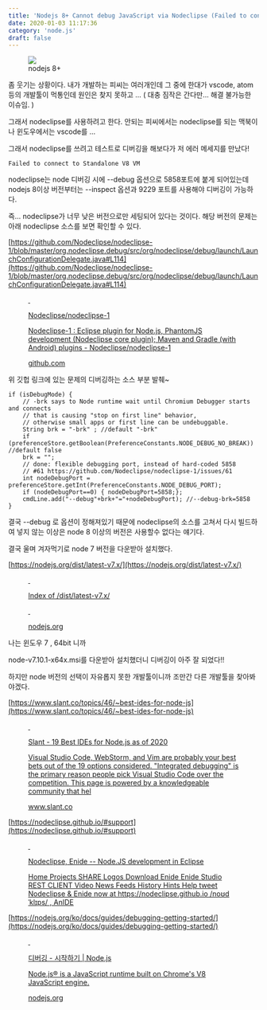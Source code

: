 ```yaml
---
title: 'Nodejs 8+ Cannot debug JavaScript via Nodeclipse (Failed to connect to Standalone V8 VM)'
date: 2020-01-03 11:17:36
category: 'node.js'
draft: false
---
```


<figure class="imageblock alignCenter" data-filename="다운로드 (3).png" data-origin-width="159" data-origin-height="87"><span data-url="https://blog.kakaocdn.net/dn/cytCpg/btqBpRg8gw0/Uhs1ywuhGssqDpK4rXKixK/img.png" data-lightbox="lightbox" data-alt="nodejs 8+"><img src="https://blog.kakaocdn.net/dn/cytCpg/btqBpRg8gw0/Uhs1ywuhGssqDpK4rXKixK/img.png" srcset="https://img1.daumcdn.net/thumb/R1280x0/?scode=mtistory2&amp;fname=https%3A%2F%2Fblog.kakaocdn.net%2Fdn%2FcytCpg%2FbtqBpRg8gw0%2FUhs1ywuhGssqDpK4rXKixK%2Fimg.png" data-filename="다운로드 (3).png" data-origin-width="159" data-origin-height="87"></span><figcaption>nodejs 8+</figcaption></figure>

좀 웃기는 상황이다. 내가 개발하는 피씨는 여러개인데 그 중에 한대가 vscode, atom 등의 개발툴이 먹통인데 원인은 찾지 못하고 ... ( 대충 짐작은 간다만... 해결 불가능한 이슈임. ) 

그래서 nodeclipse를 사용하려고 한다. 안되는 피씨에서는 nodeclipse를 되는 맥북이나 윈도우에서는 vscode를 ... 

그래서 nodeclipse를 쓰려고 테스트로 디버깅을 해보다가 저 에러 메세지를 만났다!

    Failed to connect to Standalone V8 VM

nodeclipse는 node 디버깅 시에 --debug 옵션으로 5858포트에 붙게 되어있는데 nodejs 8이상 버전부터는 --inspect 옵션과 9229 포트를 사용해야 디버깅이 가능하다. 

즉... nodeclipse가 너무 낮은 버전으로만 세팅되어 있다는 것이다. 해당 버전의 문제는 아래 nodeclipse 소스를 보면 확인할 수 있다. 

[https://github.com/Nodeclipse/nodeclipse-1/blob/master/org.nodeclipse.debug/src/org/nodeclipse/debug/launch/LaunchConfigurationDelegate.java#L114](https://github.com/Nodeclipse/nodeclipse-1/blob/master/org.nodeclipse.debug/src/org/nodeclipse/debug/launch/LaunchConfigurationDelegate.java#L114)

<figure id="og_1578017106588" contenteditable="false" data-ke-type="opengraph" data-og-type="object" data-og-title="Nodeclipse/nodeclipse-1" data-og-description="Nodeclipse-1 : Eclipse plugin for Node.js, PhantomJS development (Nodeclipse core plugin); Maven and Gradle (with Android) plugins - Nodeclipse/nodeclipse-1" data-og-host="github.com" data-og-source-url="https://github.com/Nodeclipse/nodeclipse-1/blob/master/org.nodeclipse.debug/src/org/nodeclipse/debug/launch/LaunchConfigurationDelegate.java#L114" data-og-url="https://github.com/Nodeclipse/nodeclipse-1" data-og-image="https://scrap.kakaocdn.net/dn/Gi6Wr/hyEptimkW7/QMg534kpodSnZisbETRRzK/img.png?width=400&amp;height=400&amp;face=0_0_400_400"><a href="https://github.com/Nodeclipse/nodeclipse-1" target="_blank" rel="noopener" data-source-url="https://github.com/Nodeclipse/nodeclipse-1/blob/master/org.nodeclipse.debug/src/org/nodeclipse/debug/launch/LaunchConfigurationDelegate.java#L114"><div class="og-image" style="background-image: url('https://scrap.kakaocdn.net/dn/Gi6Wr/hyEptimkW7/QMg534kpodSnZisbETRRzK/img.png?width=400&amp;height=400&amp;face=0_0_400_400');">&nbsp;</div><div class="og-text"><p class="og-title">Nodeclipse/nodeclipse-1</p><p class="og-desc">Nodeclipse-1 : Eclipse plugin for Node.js, PhantomJS development (Nodeclipse core plugin); Maven and Gradle (with Android) plugins - Nodeclipse/nodeclipse-1</p><p class="og-host">github.com</p></div></a></figure>

위 깃헙 링크에 있는 문제의 디버깅하는 소스 부분 발췌~

    if (isDebugMode) {
        // -brk says to Node runtime wait until Chromium Debugger starts and connects
        // that is causing "stop on first line" behavior,
        // otherwise small apps or first line can be undebuggable.
        String brk = "-brk" ; //default "-brk"
        if (preferenceStore.getBoolean(PreferenceConstants.NODE_DEBUG_NO_BREAK)) //default false
        brk = "";
        // done: flexible debugging port, instead of hard-coded 5858
        // #61 https://github.com/Nodeclipse/nodeclipse-1/issues/61
        int nodeDebugPort = preferenceStore.getInt(PreferenceConstants.NODE_DEBUG_PORT);
        if (nodeDebugPort==0) { nodeDebugPort=5858;};
        cmdLine.add("--debug"+brk+"="+nodeDebugPort); //--debug-brk=5858
    }

결국 --debug 로 옵션이 정해져있기 때문에 nodeclipse의 소스를 고쳐서 다시 빌드하여 넣지 않는 이상은 node 8 이상의 버전은 사용할수 없다는 얘기다. 

결국 울며 겨자먹기로 node 7 버전을 다운받아 설치했다. 

[https://nodejs.org/dist/latest-v7.x/](https://nodejs.org/dist/latest-v7.x/)

<figure id="og_1578017321439" contenteditable="false" data-ke-type="opengraph" data-og-type="website" data-og-title="Index of /dist/latest-v7.x/" data-og-description="" data-og-host="nodejs.org" data-og-source-url="https://nodejs.org/dist/latest-v7.x/" data-og-url="https://nodejs.org/dist/latest-v7.x/" data-og-image=""><a href="https://nodejs.org/dist/latest-v7.x/" target="_blank" rel="noopener" data-source-url="https://nodejs.org/dist/latest-v7.x/"><div class="og-image" style="background-image: url();">&nbsp;</div><div class="og-text"><p class="og-title">Index of /dist/latest-v7.x/</p><p class="og-desc">&nbsp;</p><p class="og-host">nodejs.org</p></div></a></figure>

나는 윈도우 7 , 64bit 니까 

node-v7.10.1-x64x.msi를 다운받아 설치했더니 디버깅이 아주 잘 되었다!!

하지만 node 버전의 선택이 자유롭지 못한 개발툴이니까 조만간 다른 개발툴을 찾아봐야겠다.

[https://www.slant.co/topics/46/~best-ides-for-node-js](https://www.slant.co/topics/46/~best-ides-for-node-js)

<figure id="og_1578017500700" contenteditable="false" data-ke-type="opengraph" data-og-type="website" data-og-title="Slant - 19 Best IDEs  for Node.js as of 2020" data-og-description="Visual Studio Code, WebStorm, and Vim are probably your best bets out of the 19 options considered. &quot;Integrated debugging&quot; is the primary reason people pick Visual Studio Code over the competition. This page is powered by a knowledgeable community that hel" data-og-host="www.slant.co" data-og-source-url="https://www.slant.co/topics/46/~best-ides-for-node-js" data-og-url="https://www.slant.co/topics/46/~best-ides-for-node-js" data-og-image="https://scrap.kakaocdn.net/dn/yxrGB/hyEph3jpVs/QEtlZoLCkmZcIErdkfMs81/img.png?width=800&amp;height=418&amp;face=0_0_800_418,https://scrap.kakaocdn.net/dn/ct1MmH/hyEq0lj2ZI/ZUvu299N7OuRZ68mqJqSS1/img.png?width=800&amp;height=418&amp;face=0_0_800_418"><a href="https://www.slant.co/topics/46/~best-ides-for-node-js" target="_blank" rel="noopener" data-source-url="https://www.slant.co/topics/46/~best-ides-for-node-js"><div class="og-image" style="background-image: url('https://scrap.kakaocdn.net/dn/yxrGB/hyEph3jpVs/QEtlZoLCkmZcIErdkfMs81/img.png?width=800&amp;height=418&amp;face=0_0_800_418,https://scrap.kakaocdn.net/dn/ct1MmH/hyEq0lj2ZI/ZUvu299N7OuRZ68mqJqSS1/img.png?width=800&amp;height=418&amp;face=0_0_800_418');">&nbsp;</div><div class="og-text"><p class="og-title">Slant - 19 Best IDEs for Node.js as of 2020</p><p class="og-desc">Visual Studio Code, WebStorm, and Vim are probably your best bets out of the 19 options considered. "Integrated debugging" is the primary reason people pick Visual Studio Code over the competition. This page is powered by a knowledgeable community that hel</p><p class="og-host">www.slant.co</p></div></a></figure>

[https://nodeclipse.github.io/#support](https://nodeclipse.github.io/#support)

<figure id="og_1578017931941" contenteditable="false" data-ke-type="opengraph" data-og-type="website" data-og-title="Nodeclipse, Enide -- Node.JS development in Eclipse" data-og-description="Home Projects SHARE Logos Download Enide Enide Studio REST CLIENT Video News Feeds History Hints Help tweet <!-- --> Nodeclipse &amp; Enide now at https://nodeclipse.github.io /noʊdˈklɪps/ , AnIDE <!-- Nodeclipse is a plugin that adds IDE functionality to the " data-og-host="nodeclipse.github.io" data-og-source-url="https://nodeclipse.github.io/#support" data-og-url="https://nodeclipse.github.io/#support" data-og-image=""><a href="https://nodeclipse.github.io/#support" target="_blank" rel="noopener" data-source-url="https://nodeclipse.github.io/#support"><div class="og-image" style="background-image: url();">&nbsp;</div><div class="og-text"><p class="og-title">Nodeclipse, Enide -- Node.JS development in Eclipse</p><p class="og-desc">Home Projects SHARE Logos Download Enide Enide Studio REST CLIENT Video News Feeds History Hints Help tweet Nodeclipse &amp; Enide now at https://nodeclipse.github.io /noʊdˈklɪps/ , AnIDE</p></div></a></figure>

[https://nodejs.org/ko/docs/guides/debugging-getting-started/](https://nodejs.org/ko/docs/guides/debugging-getting-started/)

<figure id="og_1578018031757" contenteditable="false" data-ke-type="opengraph" data-og-type="website" data-og-title="디버깅 - 시작하기 | Node.js" data-og-description="Node.js® is a JavaScript runtime built on Chrome's V8 JavaScript engine." data-og-host="nodejs.org" data-og-source-url="https://nodejs.org/ko/docs/guides/debugging-getting-started/" data-og-url="https://nodejs.org/ko/docs/guides/debugging-getting-started/" data-og-image="https://scrap.kakaocdn.net/dn/ehMfgn/hyEpqzbL2F/W8Bxd6NSf21IcKMkAqQim0/img.png?width=224&amp;height=256&amp;face=0_0_224_256,https://scrap.kakaocdn.net/dn/bT5iky/hyEpoaiSLg/Qqphrc8KpmCexpPV6Jiin0/img.png?width=224&amp;height=256&amp;face=0_0_224_256"><a href="https://nodejs.org/ko/docs/guides/debugging-getting-started/" target="_blank" rel="noopener" data-source-url="https://nodejs.org/ko/docs/guides/debugging-getting-started/"><div class="og-image" style="background-image: url('https://scrap.kakaocdn.net/dn/ehMfgn/hyEpqzbL2F/W8Bxd6NSf21IcKMkAqQim0/img.png?width=224&amp;height=256&amp;face=0_0_224_256,https://scrap.kakaocdn.net/dn/bT5iky/hyEpoaiSLg/Qqphrc8KpmCexpPV6Jiin0/img.png?width=224&amp;height=256&amp;face=0_0_224_256');">&nbsp;</div><div class="og-text"><p class="og-title">디버깅 - 시작하기 | Node.js</p><p class="og-desc">Node.js® is a JavaScript runtime built on Chrome's V8 JavaScript engine.</p><p class="og-host">nodejs.org</p></div></a></figure>
